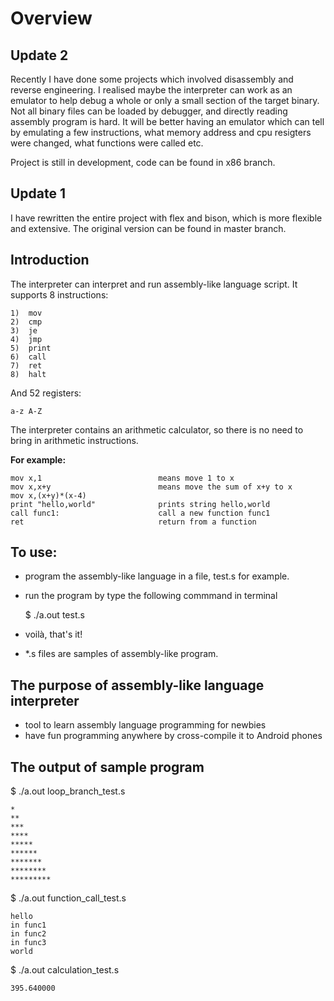# Overview #

## Update 2 ##

Recently I have done some projects which involved disassembly and reverse engineering. I realised maybe the interpreter can work as an emulator to help debug a whole or only a small section of the target binary. Not all binary files can be loaded by debugger, and directly reading assembly program is hard. It will be better having an emulator which can tell by emulating a few instructions, what memory address and cpu resigters were changed, what functions were called etc. 

Project is still in development, code can be found in x86 branch.

## Update 1 ##

I have rewritten the entire project with flex and bison, which is more flexible and extensive. The original version can be found in master branch.

## Introduction ##

The interpreter can interpret and run assembly-like language script. It supports 8 instructions:

	1)  mov
	2)  cmp
	3)  je
	4)  jmp
	5)  print
	6)  call
	7)  ret
	8)  halt

And 52 registers:

	a-z A-Z

The interpreter contains an arithmetic calculator, so there is no need to bring in arithmetic instructions.


**For example:**

	mov x,1                          means move 1 to x
	mov x,x+y                        means move the sum of x+y to x
	mov x,(x+y)*(x-4)
	print "hello,world"              prints string hello,world
	call func1:                      call a new function func1
	ret                              return from a function

## To use: ##


- program the assembly-like language in a file, test.s for example.
- run the program by type the following commmand in terminal

	$ ./a.out test.s

- voilà, that's it!
- *.s files are samples of assembly-like program.

## The purpose of assembly-like language interpreter ##

- tool to learn assembly language programming for newbies
- have fun programming anywhere by cross-compile it to Android phones

## The output of sample program ##

$ ./a.out loop_branch_test.s

```
*
**
***
****
*****
******
*******
********
*********
```

$ ./a.out function_call_test.s
```
hello
in func1
in func2
in func3
world
```
$ ./a.out calculation_test.s
```
395.640000
```

